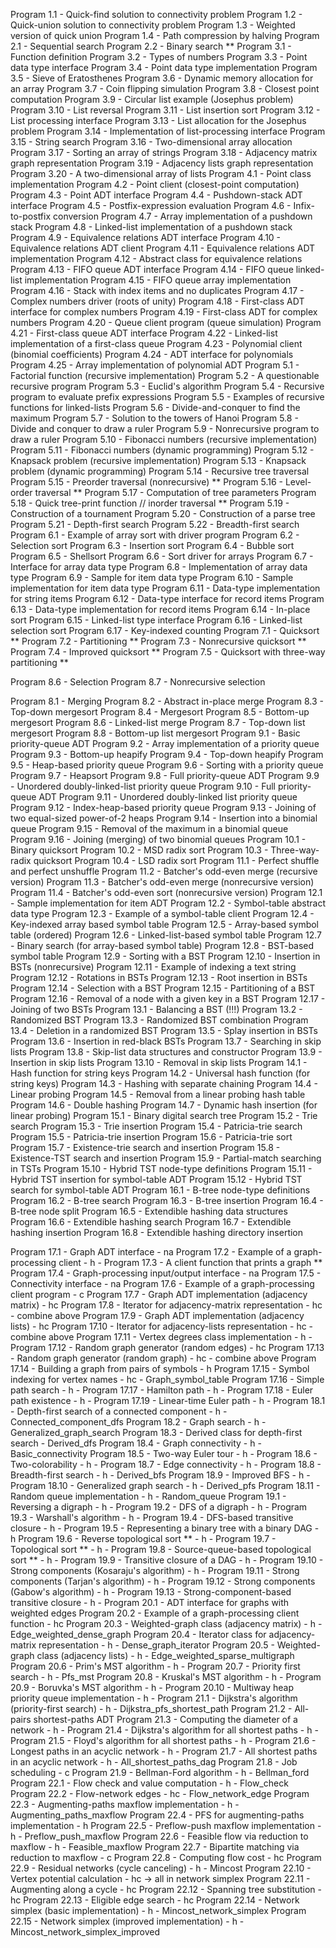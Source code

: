 Program 1.1 - Quick-find solution to connectivity problem
Program 1.2 - Quick-union solution to connectivity problem
Program 1.3 - Weighted version of quick union
Program 1.4 - Path compression by halving
Program 2.1 - Sequential search
Program 2.2 - Binary search **
Program 3.1 - Function definition
Program 3.2 - Types of numbers
Program 3.3 - Point data type interface
Program 3.4 - Point data type implementation
Program 3.5 - Sieve of Eratosthenes
Program 3.6 - Dynamic memory allocation for an array
Program 3.7 - Coin flipping simulation
Program 3.8 - Closest point computation
Program 3.9 - Circular list example (Josephus problem)
Program 3.10 - List reversal
Program 3.11 - List insertion sort
Program 3.12 - List processing interface
Program 3.13 - List allocation for the Josephus problem
Program 3.14 - Implementation of list-processing interface
Program 3.15 - String search
Program 3.16 - Two-dimensional array allocation
Program 3.17 - Sorting an array of strings
Program 3.18 - Adjacency matrix graph representation
Program 3.19 - Adjacency lists graph representation
Program 3.20 - A two-dimensional array of lists
Program 4.1 - Point class implementation
Program 4.2 - Point client (closest-point computation)
Program 4.3 - Point ADT interface
Program 4.4 - Pushdown-stack ADT interface
Program 4.5 - Postfix-expression evaluation
Program 4.6 - Infix-to-postfix conversion
Program 4.7 - Array implementation of a pushdown stack
Program 4.8 - Linked-list implementation of a pushdown stack
Program 4.9 - Equivalence relations ADT interface
Program 4.10 - Equivalence relations ADT client
Program 4.11 - Equivalence relations ADT implementation
Program 4.12 - Abstract class for equivalence relations
Program 4.13 - FIFO queue ADT interface
Program 4.14 - FIFO queue linked-list implementation
Program 4.15 - FIFO queue array implementation
Program 4.16 - Stack with index items and no duplicates
Program 4.17 - Complex numbers driver (roots of unity)
Program 4.18 - First-class ADT interface for complex numbers
Program 4.19 - First-class ADT for complex numbers
Program 4.20 - Queue client program (queue simulation)
Program 4.21 - First-class queue ADT interface
Program 4.22 - Linked-list implementation of a first-class queue
Program 4.23 - Polynomial client (binomial coefficients)
Program 4.24 - ADT interface for polynomials
Program 4.25 - Array implementation of polynomial ADT
Program 5.1 - Factorial function (recursive implementation)
Program 5.2 - A questionable recursive program
Program 5.3 - Euclid's algorithm
Program 5.4 - Recursive program to evaluate prefix expressions
Program 5.5 - Examples of recursive functions for linked-lists
Program 5.6 - Divide-and-conquer to find the maximum
Program 5.7 - Solution to the towers of Hanoi
Program 5.8 - Divide and conquer to draw a ruler
Program 5.9 - Nonrecursive program to draw a ruler
Program 5.10 - Fibonacci numbers (recursive implementation)
Program 5.11 - Fibonacci numbers (dynamic programming)
Program 5.12 - Knapsack problem (recursive implementation)
Program 5.13 - Knapsack problem (dynamic programming)
Program 5.14 - Recursive tree traversal
Program 5.15 - Preorder traversal (nonrecursive) **
Program 5.16 - Level-order traversal **
Program 5.17 - Computation of tree parameters
Program 5.18 - Quick tree-print function // inorder traversal **
Program 5.19 - Construction of a tournament
Program 5.20 - Construction of a parse tree
Program 5.21 - Depth-first search
Program 5.22 - Breadth-first search
Program 6.1 - Example of array sort with driver program
Program 6.2 - Selection sort
Program 6.3 - Insertion sort
Program 6.4 - Bubble sort
Program 6.5 - Shellsort
Program 6.6 - Sort driver for arrays
Program 6.7 - Interface for array data type
Program 6.8 - Implementation of array data type
Program 6.9 - Sample for item data type
Program 6.10 - Sample implementation for item data type
Program 6.11 - Data-type implementation for string items
Program 6.12 - Data-type interface for record items
Program 6.13 - Data-type implementation for record items
Program 6.14 - In-place sort
Program 6.15 - Linked-list type interface
Program 6.16 - Linked-list selection sort
Program 6.17 - Key-indexed counting
Program 7.1 - Quicksort **
Program 7.2 - Partitioning **
Program 7.3 - Nonrecursive quicksort **
Program 7.4 - Improved quicksort **
Program 7.5 - Quicksort with three-way partitioning **

Program 8.6 - Selection
Program 8.7 - Nonrecursive selection

Program 8.1 - Merging
Program 8.2 - Abstract in-place merge
Program 8.3 - Top-down mergesort
Program 8.4 - Mergesort
Program 8.5 - Bottom-up mergesort
Program 8.6 - Linked-list merge
Program 8.7 - Top-down list mergesort
Program 8.8 - Bottom-up list mergesort
Program 9.1 - Basic priority-queue ADT
Program 9.2 - Array implementation of a priority queue
Program 9.3 - Bottom-up heapify
Program 9.4 - Top-down heapify
Program 9.5 - Heap-based priority queue
Program 9.6 - Sorting with a priority queue
Program 9.7 - Heapsort
Program 9.8 - Full priority-queue ADT
Program 9.9 - Unordered doubly-linked-list priority queue
Program 9.10 - Full priority-queue ADT
Program 9.11 - Unordered doubly-linked list priority queue
Program 9.12 - Index-heap-based priority queue
Program 9.13 - Joining of two equal-sized power-of-2 heaps
Program 9.14 - Insertion into a binomial queue
Program 9.15 - Removal of the maximum in a binomial queue
Program 9.16 - Joining (merging) of two binomial queues
Program 10.1 - Binary quicksort
Program 10.2 - MSD radix sort
Program 10.3 - Three-way-radix quicksort
Program 10.4 - LSD radix sort
Program 11.1 - Perfect shuffle and perfect unshuffle
Program 11.2 - Batcher's odd-even merge (recursive version)
Program 11.3 - Batcher's odd-even merge (nonrecursive version)
Program 11.4 - Batcher's odd-even sort (nonrecursive version)
Program 12.1 - Sample implementation for item ADT
Program 12.2 - Symbol-table abstract data type
Program 12.3 - Example of a symbol-table client
Program 12.4 - Key-indexed array based symbol table
Program 12.5 - Array-based symbol table (ordered)
Program 12.6 - Linked-list-based symbol table
Program 12.7 - Binary search (for array-based symbol table)
Program 12.8 - BST-based symbol table
Program 12.9 - Sorting with a BST
Program 12.10 - Insertion in BSTs (nonrecursive)
Program 12.11 - Example of indexing a text string
Program 12.12 - Rotations in BSTs
Program 12.13 - Root insertion in BSTs
Program 12.14 - Selection with a BST
Program 12.15 - Partitioning of a BST
Program 12.16 - Removal of a node with a given key in a BST
Program 12.17 - Joining of two BSTs
Program 13.1 - Balancing a BST (!!!)
Program 13.2 - Randomized BST
Program 13.3 - Randomized BST combination
Program 13.4 - Deletion in a randomized BST
Program 13.5 - Splay insertion in BSTs
Program 13.6 - Insertion in red-black BSTs
Program 13.7 - Searching in skip lists
Program 13.8 - Skip-list data structures and constructor
Program 13.9 - Insertion in skip lists
Program 13.10 - Removal in skip lists
Program 14.1 - Hash function for string keys
Program 14.2 - Universal hash function (for string keys)
Program 14.3 - Hashing with separate chaining
Program 14.4 - Linear probing
Program 14.5 - Removal from a linear probing hash table
Program 14.6 - Double hashing
Program 14.7 - Dynamic hash insertion (for linear probing)
Program 15.1 - Binary digital search tree
Program 15.2 - Trie search
Program 15.3 - Trie insertion
Program 15.4 - Patricia-trie search
Program 15.5 - Patricia-trie insertion
Program 15.6 - Patricia-trie sort
Program 15.7 - Existence-trie search and insertion
Program 15.8 - Existence-TST search and insertion
Program 15.9 - Partial-match searching in TSTs
Program 15.10 - Hybrid TST node-type definitions
Program 15.11 - Hybrid TST insertion for symbol-table ADT
Program 15.12 - Hybrid TST search for symbol-table ADT
Program 16.1 - B-tree node-type definitions
Program 16.2 - B-tree search
Program 16.3 - B-tree insertion
Program 16.4 - B-tree node split
Program 16.5 - Extendible hashing data structures
Program 16.6 - Extendible hashing search
Program 16.7 - Extendible hashing insertion
Program 16.8 - Extendible hashing directory insertion


Program 17.1 - Graph ADT interface - na
Program 17.2 - Example of a graph-processing client - h -
Program 17.3 - A client function that prints a graph **
Program 17.4 - Graph-processing input/output interface - na
Program 17.5 - Connectivity interface - na
Program 17.6 - Example of a graph-processing client program - c
Program 17.7 - Graph ADT implementation (adjacency matrix) - hc
Program 17.8 - Iterator for adjacency-matrix representation - hc - combine above
Program 17.9 - Graph ADT implementation (adjacency lists) - hc
Program 17.10 - Iterator for adjacency-lists representation - hc - combine above
Program 17.11 - Vertex degrees class implementation - h -
Program 17.12 - Random graph generator (random edges) - hc
Program 17.13 - Random graph generator (random graph) - hc - combine above
Program 17.14 - Building a graph from pairs of symbols - h
Program 17.15 - Symbol indexing for vertex names - hc - Graph_symbol_table
Program 17.16 - Simple path search - h -
Program 17.17 - Hamilton path - h -
Program 17.18 - Euler path existence - h -
Program 17.19 - Linear-time Euler path - h -
Program 18.1 - Depth-first search of a connected component - h - Connected_component_dfs
Program 18.2 - Graph search - h - Generalized_graph_search
Program 18.3 - Derived class for depth-first search - Derived_dfs
Program 18.4 - Graph connectivity - h - Basic_connectivity
Program 18.5 - Two-way Euler tour - h -
Program 18.6 - Two-colorability - h -
Program 18.7 - Edge connectivity - h -
Program 18.8 - Breadth-first search - h - Derived_bfs
Program 18.9 - Improved BFS - h -
Program 18.10 - Generalized graph search  - h - Derived_pfs
Program 18.11 - Random queue implementation - h - Random_queue
Program 19.1 - Reversing a digraph - h -
Program 19.2 - DFS of a digraph - h -
Program 19.3 - Warshall's algorithm - h -
Program 19.4 - DFS-based transitive closure - h -
Program 19.5 - Representing a binary tree with a binary DAG - h
Program 19.6 - Reverse topological sort ** - h -
Program 19.7 - Topological sort ** - h -
Program 19.8 - Source-queue-based topological sort ** - h -
Program 19.9 - Transitive closure of a DAG - h -
Program 19.10 - Strong components (Kosaraju's algorithm) - h -
Program 19.11 - Strong components (Tarjan's algorithm) - h -
Program 19.12 - Strong components (Gabow's algorithm) - h -
Program 19.13 - Strong-component-based transitive closure - h -
Program 20.1 - ADT interface for graphs with weighted edges
Program 20.2 - Example of a graph-processing client function - hc
Program 20.3 - Weighted-graph class (adjacency matrix) - h - Edge_weighted_dense_graph
Program 20.4 - Iterator class for adjacency-matrix representation - h - Dense_graph_iterator
Program 20.5 - Weighted-graph class (adjacency lists) - h - Edge_weighted_sparse_multigraph
Program 20.6 - Prim's MST algorithm - h -
Program 20.7 - Priority first search - h - Pfs_mst
Program 20.8 - Kruskal's MST algorithm - h -
Program 20.9 - Boruvka's MST algorithm - h -
Program 20.10 - Multiway heap priority queue implementation - h -
Program 21.1 - Dijkstra's algorithm (priority-first search) - h - Dijkstra_pfs_shortest_path
Program 21.2 - All-pairs shortest-paths ADT
Program 21.3 - Computing the diameter of a network - h -
Program 21.4 - Dijkstra's algorithm for all shortest paths - h -
Program 21.5 - Floyd's algorithm for all shortest paths - h -
Program 21.6 - Longest paths in an acyclic network - h -
Program 21.7 - All shortest paths in an acyclic network - h - All_shortest_paths_dag
Program 21.8 - Job scheduling - c
Program 21.9 - Bellman-Ford algorithm - h - Bellman_ford
Program 22.1 - Flow check and value computation - h - Flow_check
Program 22.2 - Flow-network edges - hc - Flow_network_edge
Program 22.3 - Augmenting-paths maxflow implementation - h - Augmenting_paths_maxflow
Program 22.4 - PFS for augmenting-paths implementation - h
Program 22.5 - Preflow-push maxflow implementation - h - Preflow_push_maxflow
Program 22.6 - Feasible flow via reduction to maxflow - h - Feasible_maxflow
Program 22.7 - Bipartite matching via reduction to maxflow - c
Program 22.8 - Computing flow cost - hc
Program 22.9 - Residual networks (cycle canceling) - h - Mincost
Program 22.10 - Vertex potential calculation - hc -> all in network simplex
Program 22.11 - Augmenting along a cycle - hc
Program 22.12 - Spanning tree substitution - hc
Program 22.13 - Eligible edge search - hc
Program 22.14 - Network simplex (basic implementation) - h - Mincost_network_simplex
Program 22.15 - Network simplex (improved implementation) - h - Mincost_network_simplex_improved

